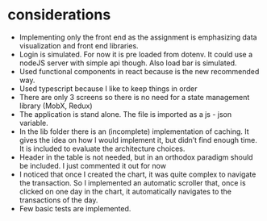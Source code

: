 
# considerations

* Implementing only the front end as the assignment is emphasizing data visualization and front end libraries.
* Login is simulated. For now it is pre loaded from dotenv. It could use a nodeJS server with simple api though. Also load bar is simulated.
* Used  functional components in react because is the new recommended way.
* Used typescript because I like to keep things in order
* There are only 3 screens so there is no need for a state management library (MobX, Redux)
* The application is stand alone. The file is imported as a js - json variable.
* In the lib folder there is an (incomplete) implementation of caching. It gives the idea on how I would implement it, but didn’t find enough time. It is included to evaluate the architecture choices.
* Header in the table is not needed, but in an orthodox  paradigm  should be included. I just commented it out for now
* I noticed that once I created the chart, it was quite complex to navigate the transaction. So I implemented an automatic scroller that, once is clicked on one day in the chart, it automatically navigates to the transactions of the day.
* Few basic tests are implemented.